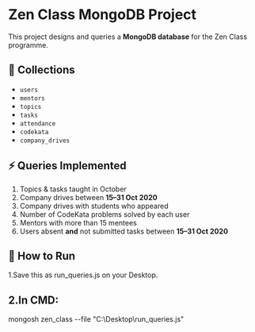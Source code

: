 # Zen Class MongoDB Project

This project designs and queries a **MongoDB database** for the Zen Class programme.

## 📂 Collections
- `users`
- `mentors`
- `topics`
- `tasks`
- `attendance`
- `codekata`
- `company_drives`

## ⚡ Queries Implemented
1. Topics & tasks taught in October  
2. Company drives between **15–31 Oct 2020**  
3. Company drives with students who appeared  
4. Number of CodeKata problems solved by each user  
5. Mentors with more than 15 mentees  
6. Users absent **and** not submitted tasks between **15–31 Oct 2020**

## 🚀 How to Run

1.Save this as run_queries.js on your Desktop.

2.In CMD:
-
mongosh zen_class --file "C:\Desktop\run_queries.js"



